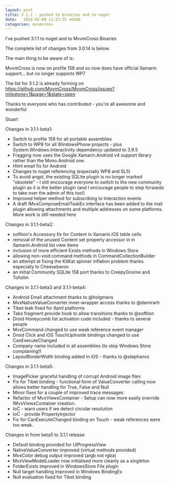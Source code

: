```yaml
---
layout: post
title: 3.1.1 - pushed to binaries and to nuget
date:   2014-02-09 11:37:35 +0100
categories: mvvmcross
---
```


I've pushed 3.1.1 to nuget and to MvvmCross Binaries

The complete list of changes from 3.0.14 is below.

The main thing to be aware of is:

MvvmCross is now on profile 158 and so now does have official Xamarin support... but no longer supports WP7


The list for 3.1.2 is already forming on https://github.com/MvvmCross/MvvmCross/issues?milestone=1&page=1&state=open 


Thanks to everyone who has contributed - you're all awesome and wonderful


Stuart 




Changes in 3.1.1-beta1:

- Switch to profile 158 for all portable assemblies
- Switch to WP8 for all WindowsPhone projects - plus System.Windows.Interactivity dependency updated to 3.9.5
- Fragging now uses the Google Xamarin.Android v4 support library rather than the Mono.Android one.
- Html email fix for Android
- Changes to nuget referencing (especially WP8 and SL5)
- To avoid angst, the existing SQLite plugin is no longer marked "obsolete" - I still encourage everyone to switch to the new community plugin as it is the better plugin (and I encourage people to step forwards to take over the admin of this too!)
- Improved helper method for subscribing to Interaction events
- A draft IMvxComposeEmailTaskEx interface has been added to the mail plugin allowing attachments and multiple addresses on some platforms. More work is still needed here


Changes in 3.1.1-beta2:

- softlion's Accessory fix for Content in Xamarin.iOS table cells
- removal of the unused Content set property accessor in in Xamarin.Android list view items
- inclusion of more efficient Exists methods in Windows Store
- allowing non-void command methods in CommandCollectionBuilder
- an attempt at fixing the KitKat spinner inflation problem thanks especially to Cheesebaron
- an initial Community SQLite 158 port thanks to CreepyGnome and Tofutim

Changes in 3.1.1-beta3 and 3.1.1-beta4:

- Android Email attachment thanks to @holgmans
- MvxNativeValueConverter inner-wrapper access thanks to @damirarh
- Tibet leak fixed for Xaml platforms
- Tabs fragment provide hook to allow transitions thanks to @softlion
- Droid Honeycomb list activation code included - thanks to several people
- MvxCommand changed to use weak reference event manager
- Droid Click and iOS TouchUpInside bindings changed to use CanExecuteChanged
- Company name included in all assemblies (to stop Windows Store complaining!)
- LayoutBorderWidth binding added in iOS - thanks to @stephanvs

Changes in 3.1.1-beta5:

- ImagePicker graceful handling of corrupt Android image files
- Fix for Tibet binding - functional form of ValueConverter calling now allows better handling for True, False and Null
- Minor fixes for a couple of improved trace messages 
- Refactor of MvxViewsContainer - Setup can now more easily override IMvxViewsContainer creation.
- IoC - warn users if we detect circular resolution
- IoC - provide PropertyInjector
- Fix for CanExecuteChanged binding on Touch - weak references were too weak.

Changes in from beta5 to 3.1.1 release:

- Default binding provided for UIProgressView
- NativeValueConverter improved (virtual methods provided)
- MvxColor debug output improved (argb not rgba)
- MvxViewModelLoader now initialised more cleanly as a singleton
- FolderExists improved in WindowsStore File plugin
- Null target handling improved in Windows BindingEx
- Null evaluation fixed for Tibet binding
